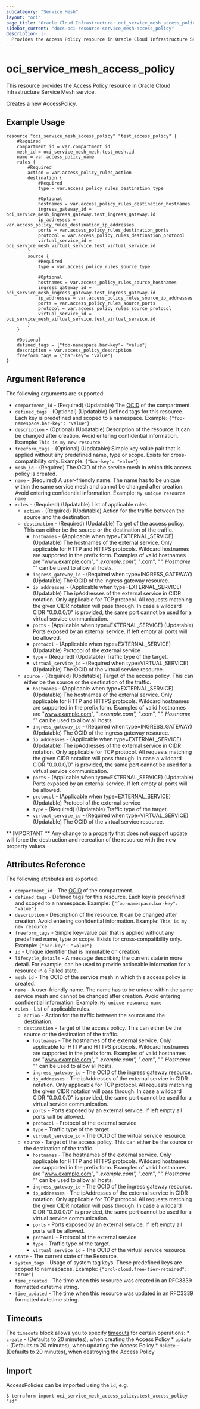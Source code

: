 ```yaml
---
subcategory: "Service Mesh"
layout: "oci"
page_title: "Oracle Cloud Infrastructure: oci_service_mesh_access_policy"
sidebar_current: "docs-oci-resource-service_mesh-access_policy"
description: |-
  Provides the Access Policy resource in Oracle Cloud Infrastructure Service Mesh service
---
```


# oci_service_mesh_access_policy
This resource provides the Access Policy resource in Oracle Cloud Infrastructure Service Mesh service.

Creates a new AccessPolicy.


## Example Usage

```hcl
resource "oci_service_mesh_access_policy" "test_access_policy" {
	#Required
	compartment_id = var.compartment_id
	mesh_id = oci_service_mesh_mesh.test_mesh.id
	name = var.access_policy_name
	rules {
		#Required
		action = var.access_policy_rules_action
		destination {
			#Required
			type = var.access_policy_rules_destination_type

			#Optional
			hostnames = var.access_policy_rules_destination_hostnames
			ingress_gateway_id = oci_service_mesh_ingress_gateway.test_ingress_gateway.id
			ip_addresses = var.access_policy_rules_destination_ip_addresses
			ports = var.access_policy_rules_destination_ports
			protocol = var.access_policy_rules_destination_protocol
			virtual_service_id = oci_service_mesh_virtual_service.test_virtual_service.id
		}
		source {
			#Required
			type = var.access_policy_rules_source_type

			#Optional
			hostnames = var.access_policy_rules_source_hostnames
			ingress_gateway_id = oci_service_mesh_ingress_gateway.test_ingress_gateway.id
			ip_addresses = var.access_policy_rules_source_ip_addresses
			ports = var.access_policy_rules_source_ports
			protocol = var.access_policy_rules_source_protocol
			virtual_service_id = oci_service_mesh_virtual_service.test_virtual_service.id
		}
	}

	#Optional
	defined_tags = {"foo-namespace.bar-key"= "value"}
	description = var.access_policy_description
	freeform_tags = {"bar-key"= "value"}
}
```

## Argument Reference

The following arguments are supported:

* `compartment_id` - (Required) (Updatable) The [OCID](https://docs.cloud.oracle.com/iaas/Content/General/Concepts/identifiers.htm) of the compartment. 
* `defined_tags` - (Optional) (Updatable) Defined tags for this resource. Each key is predefined and scoped to a namespace. Example: `{"foo-namespace.bar-key": "value"}` 
* `description` - (Optional) (Updatable) Description of the resource. It can be changed after creation. Avoid entering confidential information.  Example: `This is my new resource` 
* `freeform_tags` - (Optional) (Updatable) Simple key-value pair that is applied without any predefined name, type or scope. Exists for cross-compatibility only. Example: `{"bar-key": "value"}` 
* `mesh_id` - (Required) The OCID of the service mesh in which this access policy is created.
* `name` - (Required) A user-friendly name. The name has to be unique within the same service mesh and cannot be changed after creation. Avoid entering confidential information.  Example: `My unique resource name` 
* `rules` - (Required) (Updatable) List of applicable rules
	* `action` - (Required) (Updatable) Action for the traffic between the source and the destination.
	* `destination` - (Required) (Updatable) Target of the access policy. This can either be the source or the destination of the traffic.
		* `hostnames` - (Applicable when type=EXTERNAL_SERVICE) (Updatable) The hostnames of the external service. Only applicable for HTTP and HTTPS protocols. Wildcard hostnames are supported in the prefix form. Examples of valid hostnames are "www.example.com", "*.example.com", "*.com", "*". Hostname "*" can be used to allow all hosts. 
		* `ingress_gateway_id` - (Required when type=INGRESS_GATEWAY) (Updatable) The OCID of the ingress gateway resource.
		* `ip_addresses` - (Applicable when type=EXTERNAL_SERVICE) (Updatable) The ipAddresses of the external service in CIDR notation. Only applicable for TCP protocol. All requests matching the given CIDR notation will pass through. In case a wildcard CIDR "0.0.0.0/0" is provided, the same port cannot be used for a virtual service communication. 
		* `ports` - (Applicable when type=EXTERNAL_SERVICE) (Updatable) Ports exposed by an external service. If left empty all ports will be allowed.
		* `protocol` - (Applicable when type=EXTERNAL_SERVICE) (Updatable) Protocol of the external service
		* `type` - (Required) (Updatable) Traffic type of the target.
		* `virtual_service_id` - (Required when type=VIRTUAL_SERVICE) (Updatable) The OCID of the virtual service resource.
	* `source` - (Required) (Updatable) Target of the access policy. This can either be the source or the destination of the traffic.
		* `hostnames` - (Applicable when type=EXTERNAL_SERVICE) (Updatable) The hostnames of the external service. Only applicable for HTTP and HTTPS protocols. Wildcard hostnames are supported in the prefix form. Examples of valid hostnames are "www.example.com", "*.example.com", "*.com", "*". Hostname "*" can be used to allow all hosts. 
		* `ingress_gateway_id` - (Required when type=INGRESS_GATEWAY) (Updatable) The OCID of the ingress gateway resource.
		* `ip_addresses` - (Applicable when type=EXTERNAL_SERVICE) (Updatable) The ipAddresses of the external service in CIDR notation. Only applicable for TCP protocol. All requests matching the given CIDR notation will pass through. In case a wildcard CIDR "0.0.0.0/0" is provided, the same port cannot be used for a virtual service communication. 
		* `ports` - (Applicable when type=EXTERNAL_SERVICE) (Updatable) Ports exposed by an external service. If left empty all ports will be allowed.
		* `protocol` - (Applicable when type=EXTERNAL_SERVICE) (Updatable) Protocol of the external service
		* `type` - (Required) (Updatable) Traffic type of the target.
		* `virtual_service_id` - (Required when type=VIRTUAL_SERVICE) (Updatable) The OCID of the virtual service resource.


** IMPORTANT **
Any change to a property that does not support update will force the destruction and recreation of the resource with the new property values

## Attributes Reference

The following attributes are exported:

* `compartment_id` - The [OCID](https://docs.cloud.oracle.com/iaas/Content/General/Concepts/identifiers.htm) of the compartment. 
* `defined_tags` - Defined tags for this resource. Each key is predefined and scoped to a namespace. Example: `{"foo-namespace.bar-key": "value"}` 
* `description` - Description of the resource. It can be changed after creation. Avoid entering confidential information.  Example: `This is my new resource` 
* `freeform_tags` - Simple key-value pair that is applied without any predefined name, type or scope. Exists for cross-compatibility only. Example: `{"bar-key": "value"}` 
* `id` - Unique identifier that is immutable on creation.
* `lifecycle_details` - A message describing the current state in more detail. For example, can be used to provide actionable information for a resource in a Failed state.
* `mesh_id` - The OCID of the service mesh in which this access policy is created.
* `name` - A user-friendly name. The name has to be unique within the same service mesh and cannot be changed after creation. Avoid entering confidential information.  Example: `My unique resource name` 
* `rules` - List of applicable rules.
	* `action` - Action for the traffic between the source and the destination.
	* `destination` - Target of the access policy. This can either be the source or the destination of the traffic.
		* `hostnames` - The hostnames of the external service. Only applicable for HTTP and HTTPS protocols. Wildcard hostnames are supported in the prefix form. Examples of valid hostnames are "www.example.com", "*.example.com", "*.com", "*". Hostname "*" can be used to allow all hosts. 
		* `ingress_gateway_id` - The OCID of the ingress gateway resource.
		* `ip_addresses` - The ipAddresses of the external service in CIDR notation. Only applicable for TCP protocol. All requests matching the given CIDR notation will pass through. In case a wildcard CIDR "0.0.0.0/0" is provided, the same port cannot be used for a virtual service communication. 
		* `ports` - Ports exposed by an external service. If left empty all ports will be allowed.
		* `protocol` - Protocol of the external service
		* `type` - Traffic type of the target.
		* `virtual_service_id` - The OCID of the virtual service resource.
	* `source` - Target of the access policy. This can either be the source or the destination of the traffic.
		* `hostnames` - The hostnames of the external service. Only applicable for HTTP and HTTPS protocols. Wildcard hostnames are supported in the prefix form. Examples of valid hostnames are "www.example.com", "*.example.com", "*.com", "*". Hostname "*" can be used to allow all hosts. 
		* `ingress_gateway_id` - The OCID of the ingress gateway resource.
		* `ip_addresses` - The ipAddresses of the external service in CIDR notation. Only applicable for TCP protocol. All requests matching the given CIDR notation will pass through. In case a wildcard CIDR "0.0.0.0/0" is provided, the same port cannot be used for a virtual service communication. 
		* `ports` - Ports exposed by an external service. If left empty all ports will be allowed.
		* `protocol` - Protocol of the external service
		* `type` - Traffic type of the target.
		* `virtual_service_id` - The OCID of the virtual service resource.
* `state` - The current state of the Resource.
* `system_tags` - Usage of system tag keys. These predefined keys are scoped to namespaces. Example: `{"orcl-cloud.free-tier-retained": "true"}` 
* `time_created` - The time when this resource was created in an RFC3339 formatted datetime string.
* `time_updated` - The time when this resource was updated in an RFC3339 formatted datetime string.

## Timeouts

The `timeouts` block allows you to specify [timeouts](https://registry.terraform.io/providers/oracle/oci/latest/docs/guides/changing_timeouts) for certain operations:
	* `create` - (Defaults to 20 minutes), when creating the Access Policy
	* `update` - (Defaults to 20 minutes), when updating the Access Policy
	* `delete` - (Defaults to 20 minutes), when destroying the Access Policy


## Import

AccessPolicies can be imported using the `id`, e.g.

```
$ terraform import oci_service_mesh_access_policy.test_access_policy "id"
```

